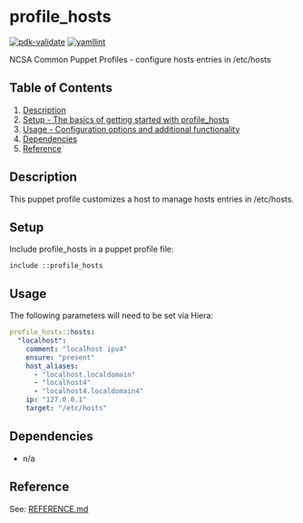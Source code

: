 # profile_hosts

[![pdk-validate](https://github.com/ncsa/puppet-profile_hosts/actions/workflows/pdk-validate.yml/badge.svg)](https://github.com/ncsa/puppet-profile_hosts/actions/workflows/pdk-validate.yml)
[![yamllint](https://github.com/ncsa/puppet-profile_hosts/actions/workflows/yamllint.yml/badge.svg)](https://github.com/ncsa/puppet-profile_hosts/actions/workflows/yamllint.yml)

NCSA Common Puppet Profiles - configure hosts entries in /etc/hosts

## Table of Contents

1. [Description](#description)
1. [Setup - The basics of getting started with profile_hosts](#setup)
1. [Usage - Configuration options and additional functionality](#usage)
1. [Dependencies](#dependencies)
1. [Reference](#reference)


## Description

This puppet profile customizes a host to manage hosts entries in /etc/hosts.


## Setup

Include profile_hosts in a puppet profile file:
```
include ::profile_hosts
```


## Usage

The following parameters will need to be set via Hiera:
```yaml
profile_hosts::hosts:
  "localhost":
    comment: "localhost ipv4"
    ensure: "present"
    host_aliases:
      - "localhost.localdomain"
      - "localhost4"
      - "localhost4.localdomain4"
    ip: "127.0.0.1"
    target: "/etc/hosts"
```

## Dependencies

- n/a


## Reference

See: [REFERENCE.md](REFERENCE.md)

